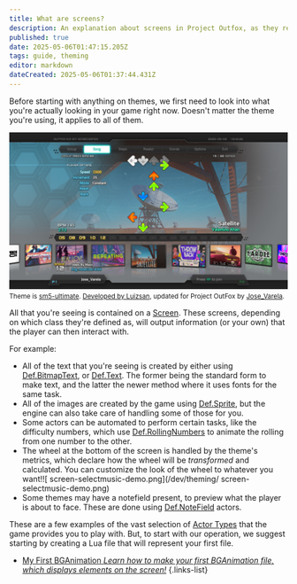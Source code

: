 ```yaml
---
title: What are screens?
description: An explanation about screens in Project Outfox, as they represent the container for every visual element for your theme. Part of the theming guide.
published: true
date: 2025-05-06T01:47:15.205Z
tags: guide, theming
editor: markdown
dateCreated: 2025-05-06T01:37:44.431Z
---
```


Before starting with anything on themes, we first need to look into what you're actually looking in your game right now. Doesn't matter the theme you're using, it applies to all of them.

![screen-selectmusic-demo.png](/dev/theming/screen-selectmusic-demo.png)
<small>
  Theme is [sm5-ultimate](https://github.com/luizsan/ultimate). [Developed by Luizsan](https://github.com/luizsan), updated for Project OutFox by [Jose_Varela](https://github.com/JoseVarelaP/ultimate-of-theme).
</small>

All that you're seeing is contained on a [Screen](/en/dev/screens/Screen). These screens, depending on which class they're defined as, will output information (or your own) that the player can then interact with.

For example:
- All of the text that you're seeing is created by either using [Def.BitmapText](/en/dev/actors/actortypes/bitmaptext), or [Def.Text](/en/dev/actors/actortypes/text). The former being the standard form to make text, and the latter the newer method where it uses fonts for the same task.
- All of the images are created by the game using [Def.Sprite](/en/dev/actors/actortypes/sprite), but the engine can also take care of handling some of those for you.
- Some actors can be automated to perform certain tasks, like the difficulty numbers, which use [Def.RollingNumbers](/en/dev/actors/actortypes/rollingnumbers) to animate the rolling from one number to the other.
- The wheel at the bottom of the screen is handled by the theme's metrics, which declare how the wheel will be *transformed* and calculated. You can customize the look of the wheel to whatever you want!![ screen-selectmusic-demo.png](/dev/theming/ screen-selectmusic-demo.png)
- Some themes may have a notefield present, to preview what the player is about to face. These are done using [Def.NoteField](/en/dev/actors/actortypes/notefield) actors.

These are a few examples of the vast selection of [Actor Types](/en/dev/actors/actortypes) that the game provides you to play with. But, to start with our operation, we suggest starting by creating a Lua file that will represent your first file.

- [My First BGAnimation *Learn how to make your first BGAnimation file, which displays elements on the screen!*](/en/dev/theming/myfirstbga)
{.links-list}